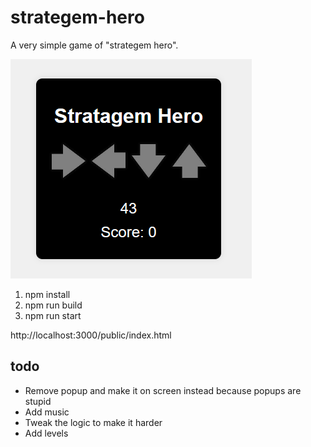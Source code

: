 # strategem-hero

A very simple game of "strategem hero".

![alt text](readme_resources/image.png)

1. npm install
2. npm run build
3. npm run start

http://localhost:3000/public/index.html

## todo

- Remove popup and make it on screen instead because popups are stupid
- Add music
- Tweak the logic to make it harder
- Add levels